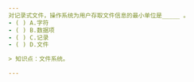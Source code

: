 ```yaml
---
对记录式文件，操作系统为用户存取文件信息的最小单位是_____ 。
- ( ) A.字符 
- ( ) B.数据项 
- ( ) C.记录 
- ( ) D.文件

> 知识点：文件系统。

---
```

